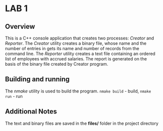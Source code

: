 # LAB 1

## Overview

This is a C++ console application that creates two processes: _Creator_ and _Reporter_. 
The _Creator_ utility creates a binary file, whose name and the number of entries in gets its name and number of records from the command line. 
The _Reporter_ utility creates a text file containing an ordered list of employees with accrued salaries. 
The report is generated on the basis of the binary file created by Creator program.

## Building and running

The _nmake_ utility is used to build the program. `nmake build` - build, `nmake run` - run

## Additional Notes

The text and binary files are saved in the __files/__ folder in the project directory
